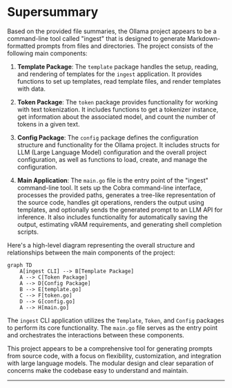 # Supersummary

Based on the provided file summaries, the Ollama project appears to be a command-line tool called "ingest" that is designed to generate Markdown-formatted prompts from files and directories. The project consists of the following main components:

1. **Template Package**: The `template` package handles the setup, reading, and rendering of templates for the `ingest` application. It provides functions to set up templates, read template files, and render templates with data.

2. **Token Package**: The `token` package provides functionality for working with text tokenization. It includes functions to get a tokenizer instance, get information about the associated model, and count the number of tokens in a given text.

3. **Config Package**: The `config` package defines the configuration structure and functionality for the Ollama project. It includes structs for LLM (Large Language Model) configuration and the overall project configuration, as well as functions to load, create, and manage the configuration.

4. **Main Application**: The `main.go` file is the entry point of the "ingest" command-line tool. It sets up the Cobra command-line interface, processes the provided paths, generates a tree-like representation of the source code, handles git operations, renders the output using templates, and optionally sends the generated prompt to an LLM API for inference. It also includes functionality for automatically saving the output, estimating vRAM requirements, and generating shell completion scripts.

Here's a high-level diagram representing the overall structure and relationships between the main components of the project:

```mermaid
graph TD
    A[ingest CLI] --> B[Template Package]
    A --> C[Token Package]
    A --> D[Config Package]
    B --> E[template.go]
    C --> F[token.go]
    D --> G[config.go]
    A --> H[main.go]
```

The `ingest` CLI application utilizes the `Template`, `Token`, and `Config` packages to perform its core functionality. The `main.go` file serves as the entry point and orchestrates the interactions between these components.

This project appears to be a comprehensive tool for generating prompts from source code, with a focus on flexibility, customization, and integration with large language models. The modular design and clear separation of concerns make the codebase easy to understand and maintain.

---


